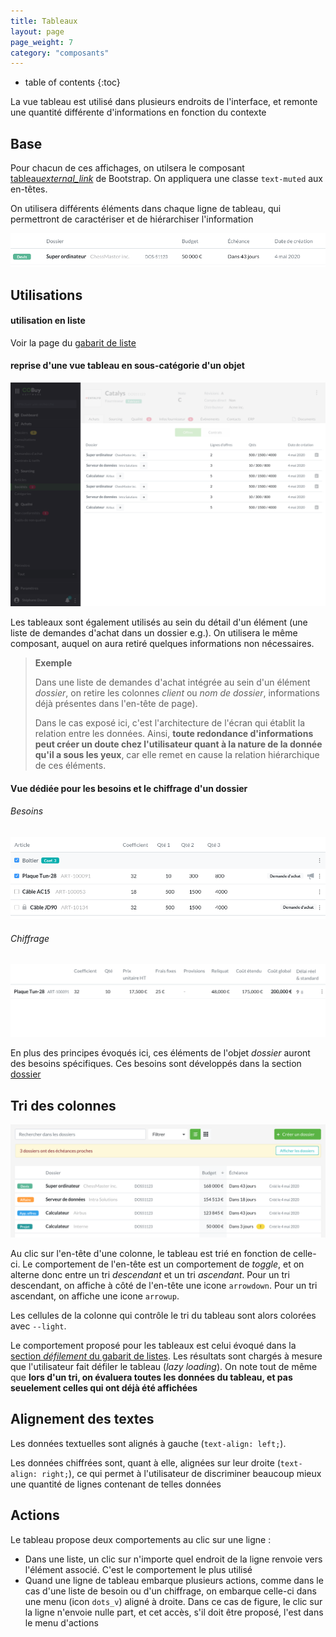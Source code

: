 ```yaml
---
title: Tableaux
layout: page
page_weight: 7
category: "composants"
---
```

* table of contents
{:toc}

La vue tableau est utilisé dans plusieurs endroits de l'interface, et remonte une quantité différente d'informations en fonction du contexte

## Base ##

Pour chacun de ces affichages, on utilsera le composant [tableau<i class="ico">external_link</i>](https://getbootstrap.com/docs/4.5/content/tables/) de Bootstrap. On appliquera une classe `text-muted` aux en-têtes.

On utilisera différents éléments dans chaque ligne de tableau, qui permettront de caractériser et de hiérarchiser l'information

![modale-contexte](assets/images/comp.tableaux-1.png)

## Utilisations ##

#### utilisation en liste ####

Voir la page du [gabarit de liste](gabarits.listes.html#vue-tableau)



#### reprise d'une vue tableau en sous-catégorie d'un objet ####
![ecran](assets/images/comp.tableaux-2.png)

Les tableaux sont également utilisés au sein du détail d'un élément (une liste de demandes d'achat dans un dossier e.g.). On utilisera le même composant, auquel on aura retiré quelques informations non nécessaires.

> **Exemple**
> 
> Dans une liste de demandes d'achat intégrée au sein d'un élément *dossier*, on retire les colonnes *client* ou *nom de dossier*, informations déjà présentes dans l'en-tête de page). 
>
> Dans le cas exposé ici, c'est l'architecture de l'écran qui établit la relation entre les données. Ainsi, **toute redondance d'informations peut créer un doute chez l'utilisateur quant à la nature de la donnée qu'il a sous les yeux**, car elle remet en cause la relation hiérarchique de ces éléments.

#### Vue dédiée pour les besoins et le chiffrage d'un dossier ####

###### Besoins ######
![modale-contexte](assets/images/comp.tableaux-3.png)
###### Chiffrage ######
![modale-contexte](assets/images/comp.tableaux-4.png)

En plus des principes évoqués ici, ces éléments de l'objet *dossier* auront des besoins spécifiques. Ces besoins sont développés dans la section [dossier](ui.dossier.html)

## Tri des colonnes ##

![modale-contexte](assets/images/comp.tableaux-5.png)

Au clic sur l'en-tête d'une colonne, le tableau est trié en fonction de celle-ci. Le comportement de l'en-tête est un comportement de *toggle*, et on alterne donc entre un tri *descendant* et un tri *ascendant*. Pour un tri descendant, on affiche à côté de l'en-tête une icone `arrowdown`. Pour un tri ascendant, on affiche une icone `arrowup`.

Les cellules de la colonne qui contrôle le tri du tableau sont alors colorées avec `--light`.

Le comportement proposé pour les tableaux est celui évoqué dans la [section *défilement* du gabarit de listes](gabarits.listes.html#défilement). Les résultats sont chargés à mesure que l'utilisateur fait défiler le tableau (*lazy loading*). On note tout de même que **lors d'un tri, on évaluera toutes les données du tableau, et pas seuelement celles qui ont déjà été affichées**

## Alignement des textes ##
Les données textuelles sont alignés à gauche (`text-align: left;`). 

Les données chiffrées sont, quant à elle, alignées sur leur droite (`text-align: right;`), ce qui permet à l'utilisateur de discriminer beaucoup mieux une quantité de lignes contenant de telles données

## Actions ##
Le tableau propose deux comportements au clic sur une ligne :
- Dans une liste, un clic sur n'importe quel endroit de la ligne renvoie vers l'élément associé. C'est le comportement le plus utilisé
- Quand une ligne de tableau embarque plusieurs actions, comme dans le cas d'une liste de besoin ou d'un chiffrage, on embarque celle-ci dans une menu (icon `dots_v`) aligné à droite. Dans ce cas de figure, le clic sur la ligne n'envoie nulle part, et cet accès, s'il doit être proposé, l'est dans le menu d'actions


